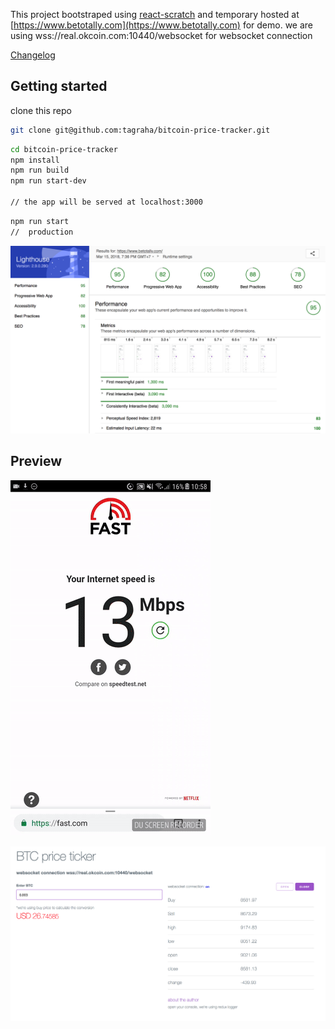This project bootstraped using [react-scratch](https://github.com/tagraha/react-scratch) and temporary hosted at [https://www.betotally.com](https://www.betotally.com) for demo. we are using wss://real.okcoin.com:10440/websocket for websocket connection

[Changelog](https://github.com/tagraha/bitcoin-price-tracker/blob/master/CHANGELOG.md)

Getting started
---------------

clone this repo
```bash
git clone git@github.com:tagraha/bitcoin-price-tracker.git
```

```bash
cd bitcoin-price-tracker
npm install
npm run build
npm run start-dev

// the app will be served at localhost:3000
```

```bash
npm run start
//  production
```

![alt text](https://raw.githubusercontent.com/tagraha/bitcoin-price-tracker/master/github-images/lighthouse.png "Lighthousr score")


Preview
-------
![alt text](https://raw.githubusercontent.com/tagraha/bitcoin-price-tracker/master/github-images/mobilepreview.gif "gif")


![alt text](https://raw.githubusercontent.com/tagraha/bitcoin-price-tracker/master/github-images/preview.png "preview")